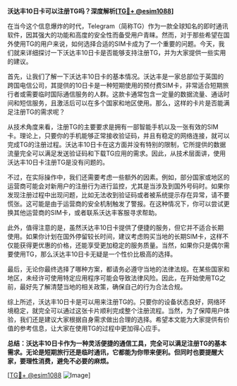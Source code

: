 **沃达丰10日卡可以注册TG吗？深度解析[[TG💪+ @esim1088](https://t.me/s/esim1088)]**

在当今这个信息爆炸的时代，Telegram（简称TG）作为一款全球知名的即时通讯软件，因其强大的功能和高度的安全性而备受用户青睐。然而，对于那些希望在国外使用TG的用户来说，如何选择合适的SIM卡成为了一个重要的问题。今天，我们就来详细探讨一下沃达丰10日卡是否能够支持注册TG，并为大家提供一些实用的建议。

首先，让我们了解一下沃达丰10日卡的基本情况。沃达丰是一家总部位于英国的跨国电信公司，其提供的10日卡是一种短期使用的预付费SIM卡，非常适合短期旅行者或需要临时国际通信服务的人群。这款卡通常包含一定量的数据流量、通话时间和短信服务，且激活后可以在多个国家和地区使用。那么，这样的卡片是否能满足注册TG的需求呢？

从技术角度来看，注册TG的主要要求是拥有一部智能手机以及一张有效的SIM卡。理论上，只要你的手机能够正常接收验证码，并且有稳定的网络连接，就可以完成TG的注册过程。沃达丰10日卡在这方面并没有特别的限制，它所提供的数据流量完全可以满足发送验证码和下载TG应用的需求。因此，从技术层面讲，使用沃达丰10日卡注册TG是没有问题的。

不过，在实际操作中，我们还需要考虑一些额外的因素。例如，部分国家或地区的运营商可能会对新用户的注册行为进行监控，尤其是当涉及到国外号码时。如果你发现注册过程中出现问题，比如无法收到验证码或者被系统提示存在异常，请不要慌张。这可能是由于运营商的安全机制触发了警报。在这种情况下，你可以尝试更换其他运营商的SIM卡，或者联系沃达丰客服寻求帮助。

此外，值得注意的是，虽然沃达丰10日卡提供了便捷的服务，但它并不适合长期使用。如果你计划在国外停留较长时间，建议考虑购买当地的长期SIM卡，这样不仅能获得更优惠的价格，还能享受更加稳定的服务质量。当然，如果你只是偶尔需要使用TG，那么沃达丰10日卡无疑是一个性价比极高的选择。

最后，无论你最终选择了哪种方案，都请务必遵守当地的法律法规。在某些国家和地区，未经许可使用特定应用程序可能会导致法律风险。因此，在开始使用TG之前，最好先了解清楚当地的相关政策，确保自己的行为合法合规。

综上所述，沃达丰10日卡是可以用来注册TG的。只要你的设备状态良好，网络环境稳定，就完全可以通过这张卡片顺利完成整个注册流程。当然，为了保障用户体验，我们还是建议大家根据自身需求做出合理的选择。希望本文能为大家提供有价值的参考信息，让大家在使用TG的过程中更加得心应手。

**总结：沃达丰10日卡作为一种灵活便捷的通信工具，完全可以满足注册TG的基本需求。无论是短期旅行还是临时通讯，它都能为你带来便利。但同时也要提醒大家，要理性消费，避免不必要的麻烦。**

[[TG💪+ @esim1088](https://t.me/s/esim1088) ![Image](https://i.postimg.cc/4NQfJmqS/Snipaste-2025-05-13-00-14-12.png)]